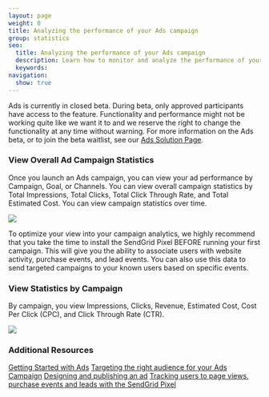 ```yaml
---
layout: page
weight: 0
title: Analyzing the performance of your Ads campaign
group: statistics
seo:
  title: Analyzing the performance of your Ads campaign
  description: Learn how to monitor and analyze the performance of your Ads campaign
  keywords: 
navigation:
  show: true
---
```


<call-out>

Ads is currently in closed beta. During beta, only approved participants have access to the feature. Functionality and performance might not be working quite like we want it to and we reserve the right to change the functionality at any time without warning. For more information on the Ads beta, or to join the beta waitlist, see our [Ads Solution Page](https://sendgrid.com/solutions/ads/).

</call-out>

### View Overall Ad Campaign Statistics 

Once you launch an Ads campaign, you can view your ad performance by Campaign, Goal, or Channels. You can view overall campaign statistics by Total Impressions, Total Clicks, Total Click Through Rate, and Total Estimated Cost. You can view campaign statistics over time. 

![]({{root_url}}/img/ads_campaign_analytics.png)

<call-out>
    
To optimize your view into your campaign analytics, we highly recommend that you take the time to install the SendGrid Pixel BEFORE running your first campaign. This will give you the ability to associate users with website activity, purchase events, and lead events. You can also use this data to send targeted campaigns to your known users based on specific events. 

</call-out>

### View Statistics by Campaign

By campaign, you view Impressions, Clicks, Revenue, Estimated Cost, Cost Per Click (CPC), and Click Through Rate (CTR).

![]({{root_url}}/img/ads-analytics-impressions.png)

### Additional Resources

[Getting Started with Ads]({{root_url}}/ui/ads/getting-started-with-ads.md)
[Targeting the right audience for your Ads Campaign]({{root_url}}/ui/ads/target-right-audience-for-your-ads-campaign.md)
[Designing and publishing an ad]({{root_url}}/ui/ads/design-and-publish-an-ad.md)
[Tracking users to page views, purchase events and leads with the SendGrid Pixel]({{root_url}}/ui/ads/track-users-to-page-views-purchase-events-and-leads-with-the-sendgrid-pixel.md)
